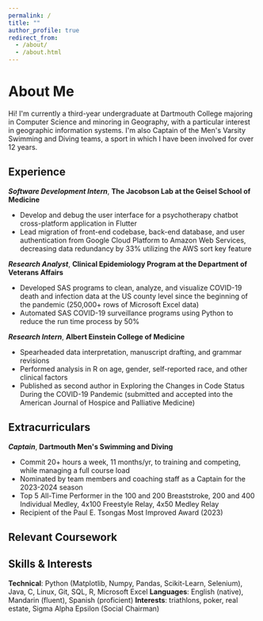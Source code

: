 ```yaml
---
permalink: /
title: ""
author_profile: true
redirect_from: 
  - /about/
  - /about.html
---
```


# About Me

Hi! I'm currently a third-year undergraduate at Dartmouth College majoring in Computer Science and minoring in Geography, with a particular 
interest in geographic information systems. I'm also Captain of the Men's Varsity Swimming and Diving teams, a sport in which I have been
involved for over 12 years. 

Experience
------
***Software Development Intern***, **The Jacobson Lab at the Geisel School of Medicine**
- Develop and debug the user interface for a psychotherapy chatbot cross-platform application in Flutter
- Lead migration of front-end codebase, back-end database, and user authentication from Google Cloud Platform to Amazon Web Services, decreasing data redundancy by 33% utilizing the AWS sort key feature


***Research Analyst***, **Clinical Epidemiology Program at the Department of Veterans Affairs**
- Developed SAS programs to clean, analyze, and visualize COVID-19 death and infection data at the US county level since the beginning of the pandemic (250,000+ rows of Microsoft Excel data)
- Automated SAS COVID-19 surveillance programs using Python to reduce the run time process by 50%

***Research Intern***, **Albert Einstein College of Medicine**
- Spearheaded data interpretation, manuscript drafting, and grammar revisions
- Performed analysis in R on age, gender, self-reported race, and other clinical factors 
- Published as second author in Exploring the Changes in Code Status During the COVID-19 Pandemic (submitted and accepted into the American Journal of Hospice and Palliative Medicine)


Extracurriculars
------

***Captain***, **Dartmouth Men's Swimming and Diving**
- Commit 20+ hours a week, 11 months/yr, to training and competing, while managing a full course load
- Nominated by team members and coaching staff as a Captain for the 2023-2024 season
- Top 5 All-Time Performer in the 100 and 200 Breaststroke, 200 and 400 Individual Medley, 4x100 Freestyle Relay, 4x50 Medley Relay
- Recipient of the Paul E. Tsongas Most Improved Award (2023)


Relevant Coursework
------



Skills & Interests
------

**Technical**: Python (Matplotlib, Numpy, Pandas, Scikit-Learn, Selenium), Java, C, Linux, Git, SQL, R, Microsoft Excel
**Languages**: English (native), Mandarin (fluent), Spanish (proficient) 
**Interests**: triathlons, poker, real estate, Sigma Alpha Epsilon (Social Chairman)
